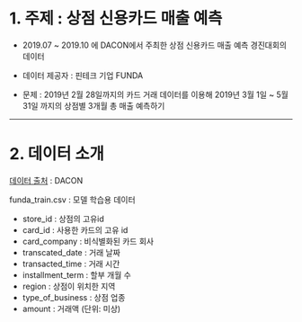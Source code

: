 # 1. 주제 : 상점 신용카드 매출 예측

- 2019.07 ~ 2019.10 에 DACON에서 주최한 상점 신용카드 매출 예측 경진대회의 데이터
- 데이터 제공자 : 핀테크 기업 FUNDA 


- 문제 : 2019년 2월 28일까지의 카드 거래 데이터를 이용해 2019년 3월 1일 ~ 5월 31일 까지의 상점별 3개월 총 매출 예측하기
---
# 2. 데이터 소개
[데이터 출처](https://dacon.io/competitions/official/140472/data) : DACON 

funda_train.csv : 모델 학습용 데이터
- store_id : 상점의 고유id
- card_id : 사용한 카드의 고유 id
- card_company : 비식별화된 카드 회사
- transcated_date : 거래 날짜
- transacted_time : 거래 시간
- installment_term : 할부 개월 수 
- region : 상점이 위치한 지역
- type_of_business : 상점 업종
- amount : 거래액 (단위: 미상) 
